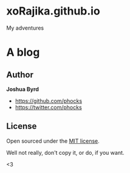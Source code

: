 
# xoRajika.github.io
My adventures


# A blog

## Author

**Joshua Byrd**
- <https://github.com/phocks>
- <https://twitter.com/phocks>


## License

Open sourced under the [MIT license](LICENSE.md). 

Well not really, don't copy it, or do, if you want.

<3


